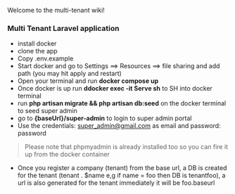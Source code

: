 Welcome to the multi-tenant wiki!

### Multi Tenant Laravel application

-   install docker
-   clone the app
-   Copy .env.example
-   Start docker and go to Settings ==> Resources ==> file sharing and add path (you may hit apply and restart)
-   Open your terminal and run **docker compose up**
-   Once docker is up run **ddocker exec -it Serve sh** to SH into docker terminal
-   run **php artisan migrate && php artisan db:seed** on the docker terminal to seed super admin
-   go to **{baseUrl}/super-admin** to login to super admin portal
-   Use the credentials: super_admin@gmail.com as email and password: password

> Please note that phpmyadmin is already installed too so you can fire it up from the docker container

-   Once you register a company (tenant) from the base url, a DB is created for the tenant (tenant . $name e,g if name = foo then DB is tenantfoo), a url is also generated for the tenant immediately it will be foo.baseurl

